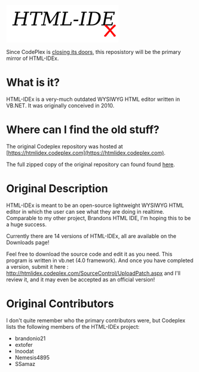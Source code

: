 ![HTML-IDEx](htmlidex.png)

Since CodePlex is [closing its doors](https://aka.ms/codeplex-announcement),
this reposistory will be the primary mirror of HTML-IDEx.

# What is it?

HTML-IDEx is a very-much outdated WYSIWYG HTML editor written in VB.NET. It was
originally conceived in 2010.

# Where can I find the old stuff?
The original Codeplex repository was hosted at [https://htmlidex.codeplex.com](https://htmlidex.codeplex.com).

The full zipped copy of the original repository can found found [here](http://brandonio21.com/static/htmlidexarchive.zip).

# Original Description
HTML-IDEx is meant to be an open-source lightweight WYSIWYG HTML editor in which the user can see what they are doing in realtime. Comparable to my other project, Brandons HTML IDE, I'm hoping this to be a huge success.

Currently there are 14 versions of HTML-IDEx, all are available on the Downloads page!

Feel free to download the source code and edit it as you need. This program is written in vb.net (4.0 framework). And once you have completed a version, submit it here : http://htmlidex.codeplex.com/SourceControl/UploadPatch.aspx and I'll review it, and it may even be accepted as an official version! 

# Original Contributors
I don't quite remember who the primary contributors were, but Codeplex lists the following members of the HTML-IDEx project:

* brandonio21
* extofer
* Inoodat
* Nemesis4895
* SSamaz
